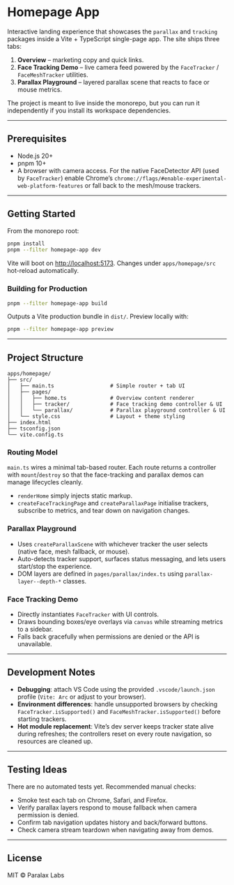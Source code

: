 # Homepage App

Interactive landing experience that showcases the `parallax` and `tracking` packages inside a Vite + TypeScript single-page app. The site ships three tabs:

1. **Overview** – marketing copy and quick links.
2. **Face Tracking Demo** – live camera feed powered by the `FaceTracker` / `FaceMeshTracker` utilities.
3. **Parallax Playground** – layered parallax scene that reacts to face or mouse metrics.

The project is meant to live inside the monorepo, but you can run it independently if you install its workspace dependencies.

---

## Prerequisites

- Node.js 20+
- pnpm 10+
- A browser with camera access. For the native FaceDetector API (used by `FaceTracker`) enable Chrome’s `chrome://flags/#enable-experimental-web-platform-features` or fall back to the mesh/mouse trackers.

---

## Getting Started

From the monorepo root:

```bash
pnpm install
pnpm --filter homepage-app dev
```

Vite will boot on [http://localhost:5173](http://localhost:5173). Changes under `apps/homepage/src` hot-reload automatically.

### Building for Production

```bash
pnpm --filter homepage-app build
```

Outputs a Vite production bundle in `dist/`. Preview locally with:

```bash
pnpm --filter homepage-app preview
```

---

## Project Structure

```
apps/homepage/
├── src/
│   ├── main.ts                  # Simple router + tab UI
│   ├── pages/
│   │   ├── home.ts              # Overview content renderer
│   │   ├── tracker/             # Face tracking demo controller & UI
│   │   └── parallax/            # Parallax playground controller & UI
│   └── style.css                # Layout + theme styling
├── index.html
├── tsconfig.json
└── vite.config.ts
```

### Routing Model

`main.ts` wires a minimal tab-based router. Each route returns a controller with `mount`/`destroy` so that the face-tracking and parallax demos can manage lifecycles cleanly.

- `renderHome` simply injects static markup.
- `createFaceTrackingPage` and `createParallaxPage` initialise trackers, subscribe to metrics, and tear down on navigation changes.

### Parallax Playground

- Uses `createParallaxScene` with whichever tracker the user selects (native face, mesh fallback, or mouse).
- Auto-detects tracker support, surfaces status messaging, and lets users start/stop the experience.
- DOM layers are defined in `pages/parallax/index.ts` using `parallax-layer--depth-*` classes.

### Face Tracking Demo

- Directly instantiates `FaceTracker` with UI controls.
- Draws bounding boxes/eye overlays via `canvas` while streaming metrics to a sidebar.
- Falls back gracefully when permissions are denied or the API is unavailable.

---

## Development Notes

- **Debugging**: attach VS Code using the provided `.vscode/launch.json` profile (`Vite: Arc` or adjust to your browser).
- **Environment differences**: handle unsupported browsers by checking `FaceTracker.isSupported()` and `FaceMeshTracker.isSupported()` before starting trackers.
- **Hot module replacement**: Vite’s dev server keeps tracker state alive during refreshes; the controllers reset on every route navigation, so resources are cleaned up.

---

## Testing Ideas

There are no automated tests yet. Recommended manual checks:

- Smoke test each tab on Chrome, Safari, and Firefox.
- Verify parallax layers respond to mouse fallback when camera permission is denied.
- Confirm tab navigation updates history and back/forward buttons.
- Check camera stream teardown when navigating away from demos.

---

## License

MIT © Paralax Labs
